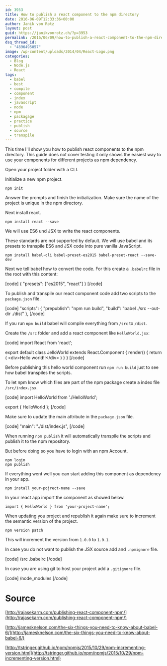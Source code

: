 ```yaml
---
id: 3953
title: How to publish a react component to the npm directory
date: 2016-06-09T12:33:36+00:00
author: Janik von Rotz
layout: post
guid: https://janikvonrotz.ch/?p=3953
permalink: /2016/06/09/how-to-publish-a-react-component-to-the-npm-directory/
dsq_thread_id:
  - "4896495057"
image: /wp-content/uploads/2014/04/React-Logo.png
categories:
  - Blog
  - Node.js
  - React
tags:
  - babel
  - best
  - compile
  - component
  - index
  - javascript
  - node
  - npm
  - packagage
  - practice
  - publish
  - source
  - transpile
---
```

This time I'll show you how to publish react components to the npm directory. This guide does not cover testing it only shows the easiest way to use your components for different projects as npm dependency.

<!--more-->

Open your project folder with a CLI.

Initialize a new npm project.

    npm init

Answer the prompts and finish the initialization. Make sure the name of the project is unique in the npm directory.

Next install react.

    npm install react --save

We will use ES6 und JSX to write the react components.

These standards are not supported by default. We will use babel and its presets to transpile ES6 and JSX code into pure vanilla JavaScript.

    npm install babel-cli babel-preset-es2015 babel-preset-react --save-dev

Next we tell babel how to convert the code. For this create a `.babelrc` file in the root with this content:

[code]
{
  &quot;presets&quot;: [&quot;es2015&quot;, &quot;react&quot;]
}
[/code]

To publish and transpile our react component code add two scripts to the `package.json` file.

[code]
&quot;scripts&quot;: {
  &quot;prepublish&quot;: &quot;npm run build&quot;,
  &quot;build&quot;: &quot;babel ./src --out-dir ./dist&quot;
},
[/code]

If you run `npm build` babel will compile everything from `/src` to `/dist`.

Create the `/src` folder and add a react component like `HelloWorld.jsx`:

[code]
import React from 'react';

export default class JelloWorld extends React.Component {
  render() {
    return (
      &lt;div&gt;Hello world!!&lt;/div&gt;
    )
  }
}
[/code]

Before publishing this hello world component run `npm run build` just to see how babel transpiles the scripts.

To let npm know which files are part of the npm package create a index file `/src/index.jsx`.

[code]
import HelloWorld from './HelloWorld';

export { HelloWorld };
[/code]

Make sure to update the main attribute in the `package.json` file.

[code]
&quot;main&quot;: &quot;./dist/index.js&quot;,
[/code]

When running `npm publish` it will automatically transpile the scripts and publish it to the npm repository.

But before doing so you have to login with an npm Account.

    npm login
    npm publish

If everything went well you can start adding this component as dependency in your app.

    npm install your-pojrect-name --save

In your react app import the component as showed below.

    import { HelloWorld } from 'your-project-name';

When updating you project and republish it again make sure to increment the semantic version of the project.

    npm version patch

This will increment the version from `1.0.0` to `1.0.1`.

In case you do not want to publish the JSX source add and `.npmignore` file.

[code]
/src
.babelrc
[/code]

In case you are using git to host your project add a `.gitignore` file.

[code]
/node_modules
[/code]

# Source

[http://rajasekarm.com/publishing-react-component-npm/](http://rajasekarm.com/publishing-react-component-npm/)

[http://jamesknelson.com/the-six-things-you-need-to-know-about-babel-6/](http://jamesknelson.com/the-six-things-you-need-to-know-about-babel-6/)

[http://tstringer.github.io/npm/npmjs/2015/10/29/npm-incrementing-version.html](http://tstringer.github.io/npm/npmjs/2015/10/29/npm-incrementing-version.html)
